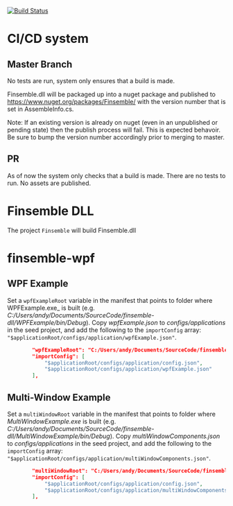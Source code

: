 [![Build Status](https://dev.azure.com/chartiq/Finsemble-dll/_apis/build/status/ChartIQ.finsemble-dll?branchName=master)](https://dev.azure.com/chartiq/Finsemble-dll/_build/latest?definitionId=3&branchName=master)

# CI/CD system
## Master Branch
No tests are run, system only ensures that a build is made.

Finsemble.dll will be packaged up into a nuget package and published to https://www.nuget.org/packages/Finsemble/ with the version number that is set in AssembleInfo.cs.

Note: If an existing version is already on nuget (even in an unpublished or pending state) then the publish process will fail. This is expected behavoir. Be sure to bump the version number accordingly prior to merging to master.

## PR
As of now the system only checks that a build is made. There are no tests to run. No assets are published.

# Finsemble DLL
The project `Finsemble` will build Finsemble.dll

# finsemble-wpf


## WPF Example

Set a `wpfExampleRoot` variable in the manifest that points to folder where WPFExample.exe_ is built (e.g. _C:/Users/andy/Documents/SourceCode/finsemble-dll/WPFExample/bin/Debug_). Copy _wpfExample.json_ to _configs/applications_ in the seed project, and add the following to the `importConfig` array: `"$applicationRoot/configs/application/wpfExample.json"`.

```JSON
        "wpfExampleRoot": "C:/Users/andy/Documents/SourceCode/finsemble-dll/WPFExample/bin/Debug",
        "importConfig": [
            "$applicationRoot/configs/application/config.json",
            "$applicationRoot/configs/application/wpfExample.json"
        ],
```

## Multi-Window Example

Set a `multiWindowRoot` variable in the manifest that points to folder where _MultiWindowExample.exe_ is built (e.g. _C:/Users/andy/Documents/SourceCode/finsemble-dll/MultiWindowExample/bin/Debug_). Copy _multiWindowComponents.json_ to _configs/applications_ in the seed project, and add the following to the `importConfig` array: `"$applicationRoot/configs/application/multiWindowComponents.json"`.

```JSON
        "multiWindowRoot": "C:/Users/andy/Documents/SourceCode/finsemble-dll/MultiWindowExample/bin/Debug",
        "importConfig": [
            "$applicationRoot/configs/application/config.json",
            "$applicationRoot/configs/application/multiWindowComponents.json"
        ],
```